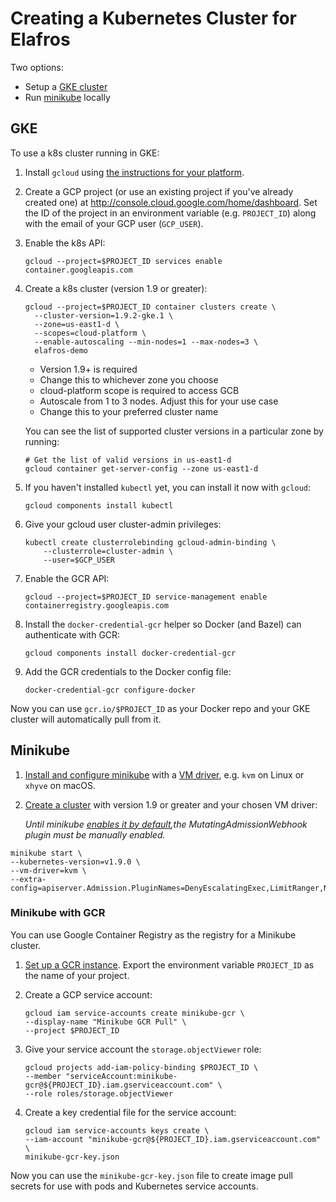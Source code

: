 # Creating a Kubernetes Cluster for Elafros

Two options:

* Setup a [GKE cluster](#gke)
* Run [minikube](#minikube) locally

## GKE

To use a k8s cluster running in GKE:

1.  Install `gcloud` using
   [the instructions for your platform](https://cloud.google.com/sdk/downloads).

2.  Create a GCP project (or use an existing project if you've already created
    one) at http://console.cloud.google.com/home/dashboard. Set the ID of the
    project in an environment variable (e.g. `PROJECT_ID`) along with the email
    of your GCP user (`GCP_USER`).

3.  Enable the k8s API:

    ```shell
    gcloud --project=$PROJECT_ID services enable container.googleapis.com
    ```

4.  Create a k8s cluster (version 1.9 or greater):

    ```shell
    gcloud --project=$PROJECT_ID container clusters create \
      --cluster-version=1.9.2-gke.1 \
      --zone=us-east1-d \
      --scopes=cloud-platform \
      --enable-autoscaling --min-nodes=1 --max-nodes=3 \
      elafros-demo
    ```
    - Version 1.9+ is required
    - Change this to whichever zone you choose
    - cloud-platform scope is required to access GCB
    - Autoscale from 1 to 3 nodes. Adjust this for your use case
    - Change this to your preferred cluster name


    You can see the list of supported cluster versions in a particular zone
    by running:

    ```shell
    # Get the list of valid versions in us-east1-d
    gcloud container get-server-config --zone us-east1-d
    ```

5. If you haven't installed `kubectl` yet, you can install it now with `gcloud`:

    ```shell
    gcloud components install kubectl
    ```

6.  Give your gcloud user cluster-admin privileges:

    ```shell
    kubectl create clusterrolebinding gcloud-admin-binding \
        --clusterrole=cluster-admin \
        --user=$GCP_USER
    ```

7. Enable the GCR API:

   ```shell
   gcloud --project=$PROJECT_ID service-management enable containerregistry.googleapis.com
   ```

8. Install the `docker-credential-gcr` helper so Docker (and Bazel) can
   authenticate with GCR:

   ```shell
   gcloud components install docker-credential-gcr
   ```

9. Add the GCR credentials to the Docker config file:

   ```shell
   docker-credential-gcr configure-docker
   ```

Now you can use `gcr.io/$PROJECT_ID` as your Docker repo and your GKE
cluster will automatically pull from it.

## Minikube

1. [Install and configure
minikube](https://github.com/kubernetes/minikube#minikube) with a [VM
driver](https://github.com/kubernetes/minikube#requirements), e.g. `kvm` on
Linux or `xhyve` on macOS.

2. [Create a cluster](https://github.com/kubernetes/minikube#quickstart) with version 1.9 or greater and your chosen VM driver:

   _Until minikube [enables it by default](https://github.com/kubernetes/minikube/pull/2547),the MutatingAdmissionWebhook plugin must be manually enabled._

```shell
minikube start \
--kubernetes-version=v1.9.0 \
--vm-driver=kvm \
--extra-config=apiserver.Admission.PluginNames=DenyEscalatingExec,LimitRanger,NamespaceExists,NamespaceLifecycle,ResourceQuota,ServiceAccount,DefaultStorageClass,SecurityContextDeny,MutatingAdmissionWebhook
```

### Minikube with GCR

You can use Google Container Registry as the registry for a Minikube cluster.

1. [Set up a GCR instance](TODO). Export the environment variable  `PROJECT_ID`
   as the name of your project.

2. Create a GCP service account:

   ```shell
   gcloud iam service-accounts create minikube-gcr \
   --display-name "Minikube GCR Pull" \
   --project $PROJECT_ID
   ```

3. Give your service account the `storage.objectViewer` role:

   ```shell
   gcloud projects add-iam-policy-binding $PROJECT_ID \
   --member "serviceAccount:minikube-gcr@${PROJECT_ID}.iam.gserviceaccount.com" \
   --role roles/storage.objectViewer
   ```

4. Create a key credential file for the service account:

   ```shell
   gcloud iam service-accounts keys create \
   --iam-account "minikube-gcr@${PROJECT_ID}.iam.gserviceaccount.com" \
   minikube-gcr-key.json
   ```

Now you can use the `minikube-gcr-key.json` file to create image pull secrets
for use with pods and Kubernetes service accounts.
